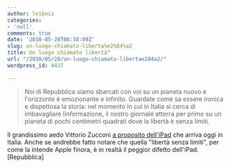 ```yaml
---
author: leibniz
categories:
- 'null'
comments: true
date: '2010-05-28T08:38:09Z'
slug: un-luogo-chiamato-liberta%e2%84%a2
title: Un luogo chiamato libertà™
url: "/2010/05/28/un-luogo-chiamato-libertae284a2/"
wordpress_id: 4437

---
```

> Noi di Repubblica siamo sbarcati con voi su un pianeta nuovo e l'orizzonte è emozionante e infinito. Guardate come sa essere ironica e dispettosa la storia: nel momento in cui in Italia si cerca di imbavagliare linformazione, il nostro giornale atterra per primo su un pianeta di pochi centimetri quadrati dove la libertà è senza limiti.


Il grandissimo aedo Vittorio Zucconi [a proposito dell'iPad](https://www.repubblica.it/tecnologia/2010/05/28/news/debutto_ipad-4392764/") che arriva oggi in Italia. Anche se andrebbe fatto notare che quella "libertà senza limiti", per come la intende Apple finora, è in realtà il peggior difetto dell'iPad. [Repubblica]
